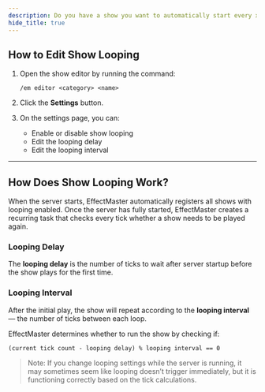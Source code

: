 ```yaml
---
description: Do you have a show you want to automatically start every x ticks? You can do that with show loops!
hide_title: true
---
```


<DocHeading
icon="line-md:cog-loop"
title="Show Looping"
description="Do you have a show you want to run every x ticks? That's possible with show loops!">
</DocHeading>

## How to Edit Show Looping

1. Open the show editor by running the command:

   ```
   /em editor <category> <name>
   ```
2. Click the **Settings** button.
3. On the settings page, you can:
    * Enable or disable show looping
    * Edit the looping delay
    * Edit the looping interval

---

## How Does Show Looping Work?

When the server starts, EffectMaster automatically registers all shows with looping enabled. Once the server has fully
started, EffectMaster creates a recurring task that checks every tick whether a show needs to be played again.

### Looping Delay

The **looping delay** is the number of ticks to wait after server startup before the show plays for the first time.

### Looping Interval

After the initial play, the show will repeat according to the **looping interval** — the number of ticks between each
loop.

EffectMaster determines whether to run the show by checking if:

```
(current tick count - looping delay) % looping interval == 0
```

> Note: If you change looping settings while the server is running, it may sometimes seem like looping doesn’t trigger
immediately, but it is functioning correctly based on the tick calculations.
